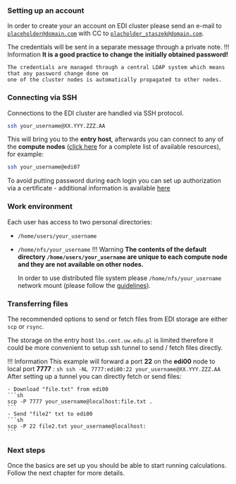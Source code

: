 ### **Setting up an account**
In order to create your an account on EDI cluster please send an e-mail to <code>placeholder@domain.com</code> with CC to 
<code>placholder_staszek@domain.com</code>. 

The credentials will be sent in a separate message through a private note.
!!! Information
    **It is a good practice to change the initially obtained password!**

    The credentials are managed through a central LDAP system which means that any password change done on
    one of the cluster nodes is automatically propagated to other nodes.

### **Connecting via SSH**
Connections to the EDI cluster are handled via SSH protocol.
```sh
ssh your_username@XX.YYY.ZZZ.AA
```
This will bring you to the **entry host**, afterwards you can connect to any of the **compute nodes** 
([click here](resources.md) for a complete list of available resources), for example:
```sh
ssh your_username@edi07
```
To avoid putting password during each login you can set up authorization via a certificate - additional information
is available [here](certificates.md)

### **Work environment**
Each user has access to two personal directories:

- <code>/home/users/your_username</code>
- <code>/home/nfs/your_username</code>
!!! Warning
    **The contents of the default directory <code>/home/users/your_username</code> are unique to each compute node and 
    they are not available on other nodes.** 
    
    In order to use distributed file system please <code>/home/nfs/your_username</code> network mount 
    (please follow the [guidelines](faq.md#what-are-the-guidelines-for-homenfs-distributed-filesystem-use)).

### **Transferring files**
The recommended options to send or fetch files from EDI storage are either <code>scp</code> or <code>rsync</code>.

The storage on the entry host <code>lbs.cent.uw.edu.pl</code> is limited therefore it could be more convenient to setup
ssh tunnel to send / fetch files directly.

!!! Information
    This example will forward a port **22** on the **edi00** node to local port **7777** :
    ```sh
    ssh -NL 7777:edi00:22 your_username@XX.YYY.ZZZ.AA
    ```
    After setting up a tunnel you can directly fetch or send files:

    - Download "file.txt" from edi00
    ```sh
    scp -P 7777 your_username@localhost:file.txt .
    ```
    - Send "file2" txt to edi00
    ```sh
    scp -P 22 file2.txt your_username@localhost:
    ```

### **Next steps**
Once the basics are set up you should be able to start running calculations. Follow the next chapter for more details.